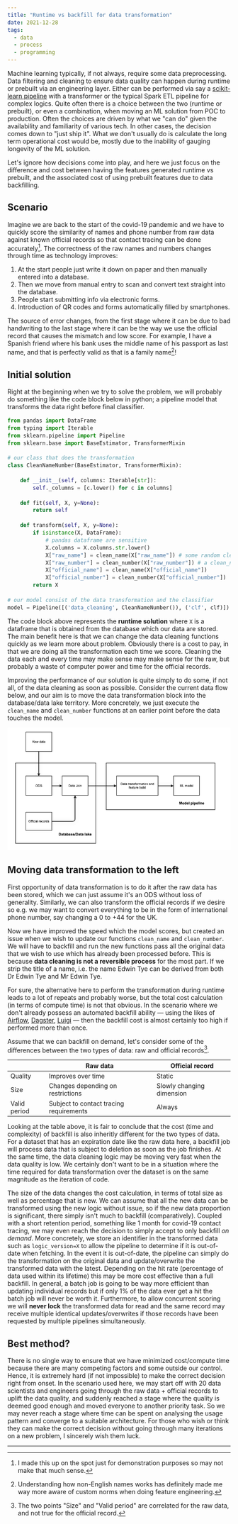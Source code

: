 ```yaml
---
title: "Runtime vs backfill for data transformation"
date: 2021-12-28
tags:
  - data
  - process
  - programming
---
```


Machine learning typically, if not always, require some data preprocessing.  Data filtering and cleaning to
ensure data quality can happen during runtime or prebuilt via an engineering layer. Either can be performed
via say a
[scikit-learn pipeline](https://scikit-learn.org/stable/modules/generated/sklearn.pipeline.Pipeline.html)
with a transformer or the typical Spark ETL pipeline for complex logics. Quite often there is a choice
between the two (runtime or prebuilt), or even a combination, when moving an ML solution from POC to production.
Often the choices are driven by what we "can do" given the availability and familiarity of various tech.
In other cases, the decision comes down to "just ship it". What we don't usually do is calculate the long
term operational cost would be, mostly due to the inability of gauging longevity of the ML solution.

Let's ignore how decisions come into play, and here we just focus on the difference and cost between
having the features generated runtime vs prebuilt, and the associated cost of using prebuilt features
due to data backfilling.

## Scenario

Imagine we are back to the start of the covid-19 pandemic and we have to quickly score the similarity of names
and phone number from raw data against known official records so that contact tracing can be done
accurately[^1]. The correctness of the raw names and numbers changes through time as technology improves:
  1. At the start people just write it down on paper and then manually entered into a database.
  2. Then we move from manual entry to scan and convert text straight into the database.
  3. People start submitting info via electronic forms.
  4. Introduction of QR codes and forms automatically filled by smartphones.

The source of error changes, from the first stage where it can be due to bad handwriting to the last stage
where it can be the way we use the official record that causes the mismatch and low score. For example,
I have a Spanish friend where his bank uses the middle name of his passport as last name, and that is
perfectly valid as that is a family name[^2]!  


## Initial solution

Right at the beginning when we try to solve the problem, we will probably do something like the code block
below in python; a pipeline model that transforms the data right before final classifier.  

```python
from pandas import DataFrame
from typing import Iterable
from sklearn.pipeline import Pipeline
from sklearn.base import BaseEstimator, TransformerMixin

# our class that does the transformation
class CleanNameNumber(BaseEstimator, TransformerMixin):

    def __init__(self, columns: Iterable[str]):
        self._columns = [c.lower() for c in columns]

    def fit(self, X, y=None):
        return self

    def transform(self, X, y=None):
        if isinstance(X, DataFrame):
            # pandas dataframe are sensitive
            X.columns = X.columns.str.lower()
            X["raw_name"] = clean_name(X["raw_name"]) # some random clean_name function not shown here
            X["raw_number"] = clean_number(X["raw_number"]) # a clean_number function also not here
            X["official_name"] = clean_name(X["official_name"])
            X["official_number"] = clean_number(X["official_number"])
        return X

# our model consist of the data transformation and the classifier
model = Pipeline([('data_cleaning', CleanNameNumber()), ('clf', clf)])
```

The code block above represents the **runtime solution** where `X` is a dataframe that is obtained
from the database which our data are stored.  The main benefit here is that we can change the data cleaning
functions quickly as we learn more about problem. Obviously there is a cost to pay, in that we are doing all
the transformation each time we score.  Cleaning the data each and every time may make sense may make
sense for the raw, but probably a waste of computer power and time for the official records.

Improving the performance of our solution is quite simply to do some, if not all, of the data cleaning as
soon as possible. Consider the current data flow below, and our aim is to move the data transformation
block into the database/data lake territory. More concretely, we just execute the `clean_name` and
`clean_number` functions at an earlier point before the data touches the model.

![runtime-solution](/static/images/2021-12-23-rutnime-solution.png)

## Moving data transformation to the left

First opportunity of data transformation is to do it after the raw data has been stored, which we can
just assume it's an ODS without loss of generality.  Similarly, we can also transform the official records
if we desire so e.g. we may want to convert everything to be in the form of international phone number,
say changing a 0 to +44 for the UK.

Now we have improved the speed which the model scores, but created an issue when we wish to update
our functions `clean_name` and `clean_number`.  We will have to backfill and run the new functions
pass all the original data that we wish to use which has already been processed before. This is because
**data cleaning is not a reversible process** for the most part. If we strip the title of a name, i.e.
the name Edwin Tye can be derived from both Dr Edwin Tye and Mr Edwin Tye.

For sure, the alternative here to perform the transformation during runtime leads to a lot of repeats and
probably worse, but the total cost calculation (in terms of compute time) is not that obvious.
In the scenario where we don't already possess an automated backfill ability &mdash; using the likes of
[Airflow](https://github.com/apache/airflow),
[Dagster](https://github.com/dagster-io/dagster),
[Luigi](https://github.com/spotify/luigi) &mdash;
then the backfill cost is almost certainly too high if performed more than once.

Assume that we can backfill on demand, let's consider some of the differences between the two types of data:
raw and official records[^3].


|              | Raw data                                | Official record           | 
|--------------|-----------------------------------------|---------------------------|
| Quality      | Improves over time                      | Static                    |
| Size         | Changes depending on restrictions       | Slowly changing dimension |
| Valid period | Subject to contact tracing requirements | Always                    |

Looking at the table above, it is fair to conclude that the cost (time and complexity) of backfill
is also inheritly different for the two types of data.  For a dataset that has an expiration date like
the raw data here, a backfill job will process data that is subject to deletion as soon as the job finishes.
At the same time, the data cleaning logic may be moving very fast when the data quality is low. We certainly
don't want to be in a situation where the time required for data transformation over the dataset is on the
same magnitude as the iteration of code. 

The size of the data changes the cost calculation, in terms of total size as well as percentage that is new.
We can assume that all the new data can be transformed using the new logic without issue, so if the
new data proportion is significant, there simply isn't much to backfill (comparatively). Coupled with a short
retention period, something like 1 month for covid-19 contact tracing, we may even reach the decision to simply
accept to only backfill *on demand*.  More concretely, we store an identifier in the transformed data such as
`logic_version=X` to allow the pipeline to determine if it is out-of-date when fetching.  In the event it is
out-of-date, the pipeline can simply do the transformation on the original data and update/overwrite the
transformed data with the latest. Depending on the hit rate (percentage of data used within its lifetime) 
this may be more cost effective than a full backfill. In general, a batch job is going to be way more efficient
than updating individual records but if only 1% of the data ever get a hit the batch job will never be worth it.
Furthermore, to allow concurrent scoring we will **never lock** the transformed data for read and the same
record may receive multiple identical updates/overwrites if those records have been requested by multiple
pipelines simultaneously.

## Best method?

There is no single way to ensure that we have minimized cost/compute time because there are many competing factors
and some outside our control.  Hence, it is extremely hard (if not impossible) to make the correct decision right
from onset.  In the scenario used here, we may start off with 20 data scientists and engineers going through
the raw data + official records to uplift the data quality, and suddenly reached a stage where the quality is
deemed good enough and moved everyone to another priority task.  So we may never reach a stage where time can be
spent on analysing the usage pattern and converge to a suitable architecture.  For those who wish or think they
can make the correct decision without going through many iterations on a new problem, I sincerely wish them luck.

---

[^1]: I made this up on the spot just for demonstration purposes so may not make that much sense.

[^2]: Understanding how non-English names works has definitely made me way more aware of custom norms when
      doing feature engineering.

[^3]: The two points "Size" and "Valid period" are correlated for the raw data, and not true for the official
      record.
